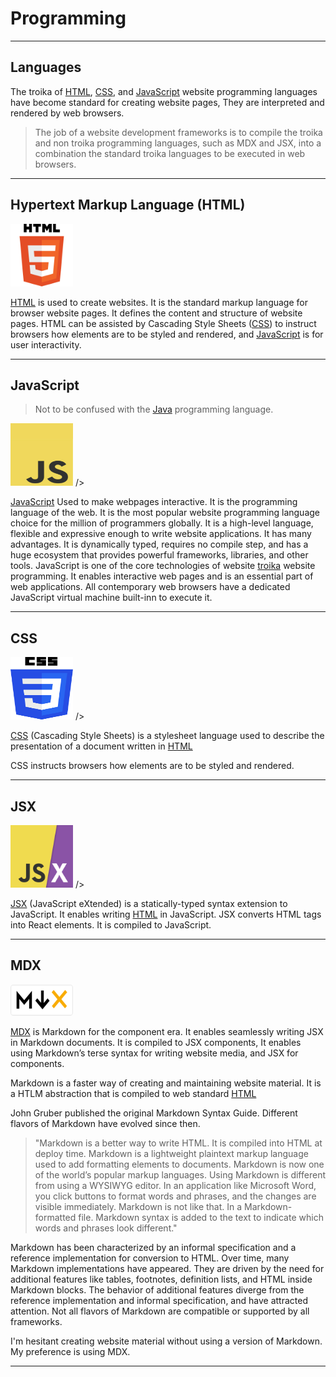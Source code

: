 # Programming

---

## Languages

The troika of [HTML](https://developer.mozilla.org/en-US/docs/Web/HTML), [CSS](https://developer.mozilla.org/en-US/docs/Web/CSS), and [JavaScript](https://developer.mozilla.org/en-US/docs/Web/JavaScript) website programming languages have become standard for creating website pages, They are interpreted and rendered by web browsers.

>The job of a website development frameworks is to compile the troika and non troika programming languages, such as MDX and JSX,  into a combination the standard troika languages to be executed in web browsers.

---

## Hypertext Markup Language (HTML)

<img src="HTML5logo.png" height=100 width=100 />

[HTML](https://developer.mozilla.org/en-US/docs/Web/HTML) is used to create websites. It is the standard markup language for browser website pages. It defines the content and structure of website pages. HTML  can be assisted by  Cascading Style Sheets ([CSS](https://developer.mozilla.org/en-US/docs/Web/CSS)) to instruct browsers how elements are to be styled and rendered, and [JavaScript](https://developer.mozilla.org/en-US/docs/Web/JavaScript) is for user interactivity.

---


## JavaScript

>Not to be confused with the [Java](https://www.java.com/en/download/help/whatis_java.html) programming language.

<img src="JavaScript.png" height=100 width=100 /> />

[JavaScript](https://developer.mozilla.org/en-US/docs/Web/JavaScript) Used to make webpages interactive. It is the programming language of the web. It is the most popular website programming language choice for the million of programmers globally. It is a high-level language, flexible and expressive enough to write website applications. It has many advantages. It is dynamically typed, requires no compile step, and has a huge ecosystem that provides powerful frameworks, libraries, and other tools. JavaScript is one of the core technologies of website [troika](http://localhost:3000/docs/programming#languages) website programming. It enables interactive web pages and is an essential part of web applications. All contemporary web browsers have a dedicated JavaScript virtual machine built-inn to execute it.

---

## CSS

<img src="CSS3logo.png" height=100 width=100 /> />

[CSS](https://developer.mozilla.org/en-US/docs/Web/CSS) (Cascading Style Sheets) is a stylesheet language used to describe the presentation of a document written in [HTML](https://developer.mozilla.org/en-US/docs/Web/HTML)

CSS instructs browsers how elements are to be styled and rendered.

---

## JSX

<img src="jsxlogo.png" height=100 width=100 /> />


[JSX](https://reactjs.org/docs/introducing-jsx.html#Next.js-focus-wrapper) (JavaScript eXtended) is a statically-typed syntax extension to JavaScript. It enables writing [HTML](https://developer.mozilla.org/en-US/docs/Web/HTML) in JavaScript. JSX converts HTML tags into React elements. It is compiled to JavaScript.

---

## MDX

<img src="mdxLogo.png" height=50 width=100 />

[MDX](https://mdxjs.com/) is Markdown for the component era. It enables seamlessly writing JSX in Markdown documents. It is compiled to JSX components, It enables using Markdown’s terse syntax for writing website media, and JSX for components.


Markdown is a faster way of creating and maintaining website material. It is a HTLM abstraction that is compiled to web standard [HTML](https://developer.mozilla.org/en-US/docs/Web/HTML)

John Gruber published the original Markdown Syntax Guide. Different flavors of Markdown have evolved since then.

> "Markdown is a better way to write HTML. It is compiled into HTML at deploy time. Markdown is a lightweight plaintext markup language used to add formatting elements to documents. Markdown is now one of the world’s popular markup languages. Using Markdown is different from using a WYSIWYG editor. In an application like Microsoft Word, you click buttons to format words and phrases, and the changes are visible immediately. Markdown is not like that. In a Markdown-formatted file. Markdown syntax is added to the text to indicate which words and phrases look different."

Markdown has been characterized by an informal specification and a reference implementation for conversion to HTML. Over time, many Markdown implementations have appeared. They are driven by the need for additional features like tables, footnotes, definition lists, and HTML inside Markdown blocks. The behavior of additional features diverge from the reference implementation and informal specification, and have attracted attention. Not all flavors of Markdown are compatible or supported by all frameworks.

I'm hesitant creating website material without using a version of Markdown. My preference is using MDX.

---

